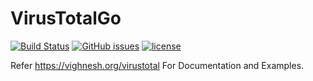 # VirusTotalGo
[![Build Status](https://travis-ci.org/B-V-R/VirusTotal-API-2.0-Go.svg?branch=master)](https://travis-ci.org/B-V-R/VirusTotal-API-2.0-Go)
[![GitHub issues](https://img.shields.io/github/issues/B-V-R/VirusTotal-API-2.0-Go.svg?style=flat-square)]()
[![license](https://img.shields.io/github/license/B-V-R/VirusTotal-API-2.0-Go.svg?style=flat-square)]()

Refer https://vighnesh.org/virustotal For Documentation and Examples.

